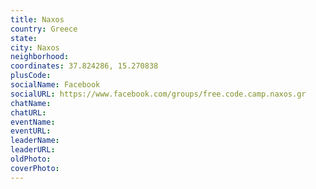```yaml
---
title: Naxos
country: Greece
state: 
city: Naxos
neighborhood: 
coordinates: 37.824286, 15.270838
plusCode:
socialName: Facebook
socialURL: https://www.facebook.com/groups/free.code.camp.naxos.gr
chatName:
chatURL:
eventName:
eventURL:
leaderName:
leaderURL:
oldPhoto: 
coverPhoto:
---
```

